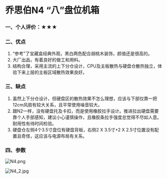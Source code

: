 # 乔思伯N4 “八”盘位机箱

### 一、个人评价：★★★

### 二、优点

1. “参考”了宝藏盒经典外观，黑白两色配合胡桃木装饰，颜值还是很高的。
2. 大厂出品，有着良好的做工和用料。
3. 结构合理，采用主流的上下分仓设计，CPU及主板散热与硬盘仓散热独立，体验下来上层的主板区域散热效果良好。

### 三、缺点

1. 虽然上下分仓设计，但硬盘区的散热效果不怎么理想，应该与下部仅靠一把12cm风扇有较大关系，且平常使用噪音较大。
2. 跟N2一样，没有硬盘托及卡扣，而是使用橡胶拉手设计。推进拉出硬盘需要靠个人手部感知，建议小心谨慎操作，且橡胶条拉手强度总觉得不尽如人意。耐用性有待时间检验。
3. 硬盘仓左侧4个3.5寸盘位有硬盘背板，右侧2 X 3.5寸+2 X 2.5寸位置没有配置且奇怪，这应该与电源布局有关系。

### 四、参数

![N4.png](https://nas-u.top/usr/uploads/2024/07/995289636.png)

![N4_2.jpg](https://nas-u.top/usr/uploads/2024/07/2205574670.jpg)